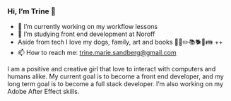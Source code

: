 ### Hi, I’m Trine 👋

- 🔭 I’m currently working on my workflow lessons
- 🌱 I’m studying front end development at Noroff
- Aside from tech I love my dogs, family, art and books 🍪🎨✏️📚🐕🐶👪 ++
- 📫 How to reach me: trine.marie.sandberg@gmail.com

I am a positive and creative girl that love to interact with computers and humans alike.
My current goal is to become a front end developer, and my long term goal is to become a full stack developer.
I’m also working on my Adobe After Effect skills. 
